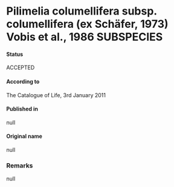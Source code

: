 Pilimelia columellifera subsp. columellifera (ex Schäfer, 1973) Vobis et al., 1986 SUBSPECIES
=======

#### Status
ACCEPTED

#### According to
The Catalogue of Life, 3rd January 2011

#### Published in
null

#### Original name
null

### Remarks
null